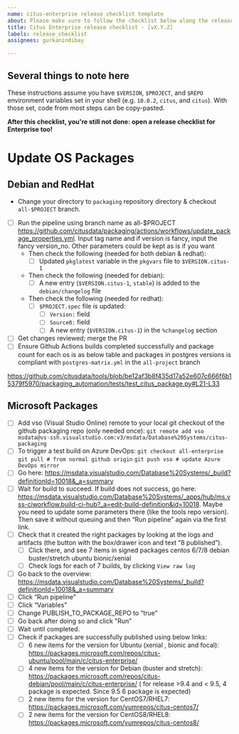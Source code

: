 ```yaml
---
name: citus-enterprise release checklist template
about: Please make sure to follow the checklist below along the release process.
title: Citus Enterprise release checklist - [vX.Y.Z]
labels: release_checklist
assignees: gurkanindibay

---
```


## Several things to note here

These instructions assume you have `$VERSION`, `$PROJECT`, and `$REPO` environment variables set in your shell (e.g. `10.0.2`, `citus`, and `citus`). With those set, code from most steps can be copy-pasted.

**After this checklist, you're still not done: open a release checklist for Enterprise too!**

# Update OS Packages
## Debian and RedHat
- Change your directory to `packaging` repository directory & checkout `all-$PROJECT` branch.
- [ ] Run the pipeline using branch name as all-$PROJECT https://github.com/citusdata/packaging/actions/workflows/update_package_properties.yml. Input tag name and if version is fancy, input the fancy version_no. Other parameters could be kept as is if you want
  - Then check the following (needed for both debian & redhat):
    - [ ] Updated `pkglatest` variable in the `pkgvars` file to `$VERSION.citus-1`
  - Then check the following (needed for debian):
    - [ ] A new entry (`$VERSION.citus-1`, `stable`) is added to the `debian/changelog` file
  - Then check the following (needed for redhat):
    - [ ] `$PROJECT.spec` file is updated:
      - [ ] `Version:` field
      - [ ] `Source0:` field
      - [ ] A new entry (`$VERSION.citus-1`) in the `%changelog` section
- [ ] Get changes reviewed; merge the PR
- [ ] Ensure Github Actions builds completed successfully and package count for each os is as below table and packages in postgres versions is compliant with `postgres-matrix.yml` in the `all-project` branch

https://github.com/citusdata/tools/blob/be12af3b8f435d17a52e607c666f6b15379f5970/packaging_automation/tests/test_citus_package.py#L21-L33

## Microsoft Packages

- [ ] Add vso (Visual Studio Online) remote to your local git checkout of the github packaging repo (only needed once):
`git remote add vso msdata@vs-ssh.visualstudio.com:v3/msdata/Database%20Systems/citus-packaging`
- [ ] To trigger a test build on Azure DevOps:
`git checkout all-enterprise`
`git pull # from normal github origin`
`git push vso # update Azure DevOps mirror`
- [ ] Go here: https://msdata.visualstudio.com/Database%20Systems/_build?definitionId=10018&_a=summary
- [ ] Wait for build to succeed. If build does not success, go here:
https://msdata.visualstudio.com/Database%20Systems/_apps/hub/ms.vss-ciworkflow.build-ci-hub?_a=edit-build-definition&id=10018.
Maybe you need to update some parameters there (like the tools repo version). Then save it without queuing and then “Run pipeline” again via the first link.
- [ ] Check that it created the right packages by looking at the logs and artifacts (the button with the box/drawer icon and text “8 published”).
  - [ ] Click there, and see 7 items in signed packages
         centos 6/7/8
         debian buster/stretch
         ubuntu bionic/xenial
  - [ ] Check logs for each of 7 builds, by clicking `View raw log`
- [ ] Go back to the overview: https://msdata.visualstudio.com/Database%20Systems/_build?definitionId=10018&_a=summary
- [ ] Click “Run pipeline”
- [ ] Click “Variables”
- [ ] Change PUBLISH_TO_PACKAGE_REPO to “true”
- [ ] Go back after doing so and click "Run”
- [ ] Wait until completed.
- [ ] Check if packages are successfully published using below links:
  - [ ] 6 new items for the version for Ubuntu (xenial , bionic and focal): https://packages.microsoft.com/repos/citus-ubuntu/pool/main/c/citus-enterprise/
  - [ ] 4 new items for the version for Debian (buster and stretch): https://packages.microsoft.com/repos/citus-debian/pool/main/c/citus-enterprise/ ( for release >9.4 and < 9.5,  4 package is expected. Since 9.5 6 package is expected)
  - [ ] 2 new items for the version for CentOS7/RHEL7: https://packages.microsoft.com/yumrepos/citus-centos7/
  - [ ] 2 new items for the version for CentOS8/RHEL8: https://packages.microsoft.com/yumrepos/citus-centos8/
